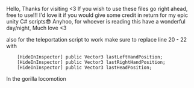 Hello, Thanks for visiting <3
If you wish to use these files go right ahead, free to use!!!
I'd love it if you would give some credit in return for my epic unity C# scripts😎
Anyhoo, for whoever is reading this have a wonderful day/night, Much love <3

also for the teleportation script to work make sure to replace line 20 - 22 with

        [HideInInspector] public Vector3 lastLeftHandPosition;
        [HideInInspector] public Vector3 lastRightHandPosition;
        [HideInInspector] public Vector3 lastHeadPosition;

In the gorilla locomotion
